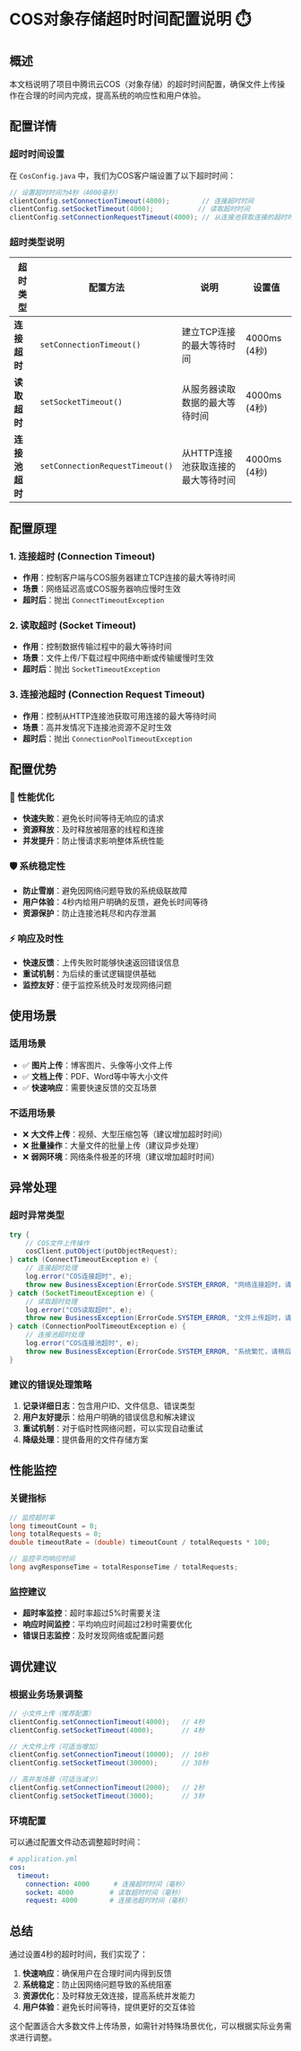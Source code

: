 # COS对象存储超时时间配置说明 ⏱️

## 概述

本文档说明了项目中腾讯云COS（对象存储）的超时时间配置，确保文件上传操作在合理的时间内完成，提高系统的响应性和用户体验。

## 配置详情

### 超时时间设置

在 `CosConfig.java` 中，我们为COS客户端设置了以下超时时间：

```java
// 设置超时时间为4秒（4000毫秒）
clientConfig.setConnectionTimeout(4000);        // 连接超时时间
clientConfig.setSocketTimeout(4000);           // 读取超时时间  
clientConfig.setConnectionRequestTimeout(4000); // 从连接池获取连接的超时时间
```

### 超时类型说明

| 超时类型 | 配置方法 | 说明 | 设置值 |
|---------|---------|------|--------|
| **连接超时** | `setConnectionTimeout()` | 建立TCP连接的最大等待时间 | 4000ms (4秒) |
| **读取超时** | `setSocketTimeout()` | 从服务器读取数据的最大等待时间 | 4000ms (4秒) |
| **连接池超时** | `setConnectionRequestTimeout()` | 从HTTP连接池获取连接的最大等待时间 | 4000ms (4秒) |

## 配置原理

### 1. 连接超时 (Connection Timeout)
- **作用**：控制客户端与COS服务器建立TCP连接的最大等待时间
- **场景**：网络延迟高或COS服务器响应慢时生效
- **超时后**：抛出 `ConnectTimeoutException`

### 2. 读取超时 (Socket Timeout)
- **作用**：控制数据传输过程中的最大等待时间
- **场景**：文件上传/下载过程中网络中断或传输缓慢时生效
- **超时后**：抛出 `SocketTimeoutException`

### 3. 连接池超时 (Connection Request Timeout)
- **作用**：控制从HTTP连接池获取可用连接的最大等待时间
- **场景**：高并发情况下连接池资源不足时生效
- **超时后**：抛出 `ConnectionPoolTimeoutException`

## 配置优势

### 🚀 性能优化
- **快速失败**：避免长时间等待无响应的请求
- **资源释放**：及时释放被阻塞的线程和连接
- **并发提升**：防止慢请求影响整体系统性能

### 🛡️ 系统稳定性
- **防止雪崩**：避免因网络问题导致的系统级联故障
- **用户体验**：4秒内给用户明确的反馈，避免长时间等待
- **资源保护**：防止连接池耗尽和内存泄漏

### ⚡ 响应及时性
- **快速反馈**：上传失败时能够快速返回错误信息
- **重试机制**：为后续的重试逻辑提供基础
- **监控友好**：便于监控系统及时发现网络问题

## 使用场景

### 适用场景
- ✅ **图片上传**：博客图片、头像等小文件上传
- ✅ **文档上传**：PDF、Word等中等大小文件
- ✅ **快速响应**：需要快速反馈的交互场景

### 不适用场景
- ❌ **大文件上传**：视频、大型压缩包等（建议增加超时时间）
- ❌ **批量操作**：大量文件的批量上传（建议异步处理）
- ❌ **弱网环境**：网络条件极差的环境（建议增加超时时间）

## 异常处理

### 超时异常类型

```java
try {
    // COS文件上传操作
    cosClient.putObject(putObjectRequest);
} catch (ConnectTimeoutException e) {
    // 连接超时处理
    log.error("COS连接超时", e);
    throw new BusinessException(ErrorCode.SYSTEM_ERROR, "网络连接超时，请稍后重试");
} catch (SocketTimeoutException e) {
    // 读取超时处理  
    log.error("COS读取超时", e);
    throw new BusinessException(ErrorCode.SYSTEM_ERROR, "文件上传超时，请检查网络连接");
} catch (ConnectionPoolTimeoutException e) {
    // 连接池超时处理
    log.error("COS连接池超时", e);
    throw new BusinessException(ErrorCode.SYSTEM_ERROR, "系统繁忙，请稍后重试");
}
```

### 建议的错误处理策略

1. **记录详细日志**：包含用户ID、文件信息、错误类型
2. **用户友好提示**：给用户明确的错误信息和解决建议
3. **重试机制**：对于临时性网络问题，可以实现自动重试
4. **降级处理**：提供备用的文件存储方案

## 性能监控

### 关键指标

```java
// 监控超时率
long timeoutCount = 0;
long totalRequests = 0;
double timeoutRate = (double) timeoutCount / totalRequests * 100;

// 监控平均响应时间
long avgResponseTime = totalResponseTime / totalRequests;
```

### 监控建议

- **超时率监控**：超时率超过5%时需要关注
- **响应时间监控**：平均响应时间超过2秒时需要优化
- **错误日志监控**：及时发现网络或配置问题

## 调优建议

### 根据业务场景调整

```java
// 小文件上传（推荐配置）
clientConfig.setConnectionTimeout(4000);   // 4秒
clientConfig.setSocketTimeout(4000);       // 4秒

// 大文件上传（可适当增加）
clientConfig.setConnectionTimeout(10000);  // 10秒
clientConfig.setSocketTimeout(30000);      // 30秒

// 高并发场景（可适当减少）
clientConfig.setConnectionTimeout(2000);   // 2秒
clientConfig.setSocketTimeout(3000);       // 3秒
```

### 环境配置

可以通过配置文件动态调整超时时间：

```yaml
# application.yml
cos:
  timeout:
    connection: 4000      # 连接超时时间（毫秒）
    socket: 4000         # 读取超时时间（毫秒）
    request: 4000        # 连接池超时时间（毫秒）
```

## 总结

通过设置4秒的超时时间，我们实现了：

1. **快速响应**：确保用户在合理时间内得到反馈
2. **系统稳定**：防止因网络问题导致的系统阻塞
3. **资源优化**：及时释放无效连接，提高系统并发能力
4. **用户体验**：避免长时间等待，提供更好的交互体验

这个配置适合大多数文件上传场景，如需针对特殊场景优化，可以根据实际业务需求进行调整。 